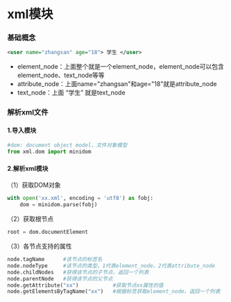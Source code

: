 # xml模块
### 基础概念
```xml
<user name="zhangsan" age="18"> 学生 </user>
```
* element_node：上面整个就是一个element_node，element_node可以包含element_node、text_node等等
* attribute_node：上面name="zhangsan"和age="18"就是attribute_node
* text_node：上面 “学生” 就是text_node
### 解析xml文件
#### 1.导入模块
```python
#dom: document object model，文件对象模型
from xml.dom import minidom
```
#### 2.解析xml模块
（1）获取DOM对象
```python
with open('xx.xml', encoding = 'utf8') as fobj:
    dom = minidom.parse(fobj)
```
（2）获取根节点
```python
root = dom.documentElement
```
（3）各节点支持的属性
```python
node.tagName      #该节点的标签名
node.nodeType     #该节点的类型，1代表element_node，2代表attribute_node
node.childNodes   #获得该节点的子节点，返回一个列表
node.parentNode   #获得该节点的父节点
node.getAttribute("xx")           #获取节点xx属性的值
node.getElementsByTagName("xx")   #根据标签获取element_node，返回一个列表
```

